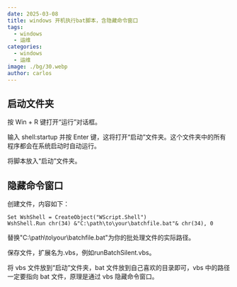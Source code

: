 ```yaml
---
date: 2025-03-08
title: windows 开机执行bat脚本，含隐藏命令窗口
tags:
  - windows
  - 运维
categories:
  - windows
  - 运维
image: ./bg/30.webp
author: carlos
---
```


## 启动文件夹

按 Win + R 键打开“运行”对话框。

输入 shell:startup 并按 Enter 键，这将打开“启动”文件夹。这个文件夹中的所有程序都会在系统启动时自动运行。

将脚本放入“启动”文件夹‌。

## 隐藏命令窗口

创建文件，内容如下：

```
Set WshShell = CreateObject("WScript.Shell")
WshShell.Run chr(34) &"C:\path\to\your\batchfile.bat"& chr(34), 0
```

替换"C:\path\to\your\batchfile.bat"为你的批处理文件的实际路径。

保存文件，扩展名为.vbs，例如runBatchSilent.vbs。

将 vbs 文件放到“启动”文件夹，bat 文件放到自己喜欢的目录即可，vbs 中的路径一定要指向 bat 文件，原理是通过 vbs 隐藏命令窗口。
